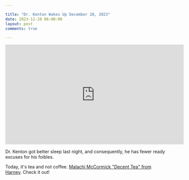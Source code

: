 ```yaml
---

title: "Dr. Kenton Wakes Up December 28, 2023"
date: 2023-12-28 06:00:00
layout: post
comments: true

---
```


<iframe width="560" height="315" src="https://www.youtube.com/embed/xF-XakwrePM?si=-AoRt3yUmMgNP1V_" title="YouTube video player" frameborder="0" allow="accelerometer; autoplay; clipboard-write; encrypted-media; gyroscope; picture-in-picture; web-share" allowfullscreen></iframe>


Dr. Kenton got better sleep last night, and consequently, he has fewer ready excuses for his foibles.

Today, it's tea and not coffee. [Malachi McCormick "Decent Tea" from Harney](https://www.harney.com/products/malachi-mccormick-s-blend?variant=35000141254). Check it out!






